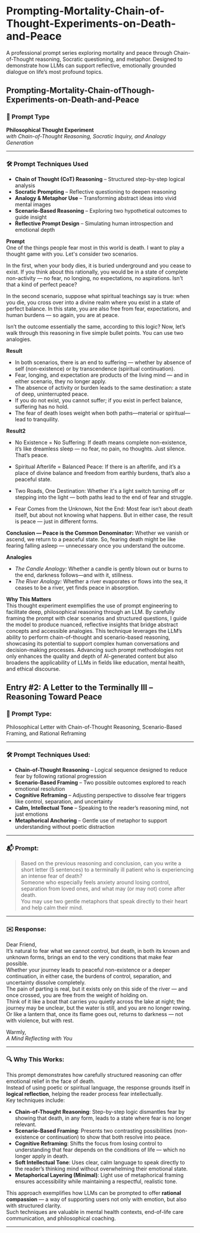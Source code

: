 # Prompting-Mortality-Chain-of-Thought-Experiments-on-Death-and-Peace
A professional prompt series exploring mortality and peace through Chain-of-Thought reasoning, Socratic questioning, and metaphor. Designed to demonstrate how LLMs can support reflective, emotionally grounded dialogue on life’s most profound topics.


## Prompting-Mortality-Chain-ofThough-Experiments-on-Death-and-Peace

### 🧠 Prompt Type  
**Philosophical Thought Experiment**  
*with Chain-of-Thought Reasoning, Socratic Inquiry, and Analogy Generation*

---

### 🛠️ Prompt Techniques Used

- **Chain of Thought (CoT) Reasoning** – Structured step-by-step logical analysis  
- **Socratic Prompting** – Reflective questioning to deepen reasoning  
- **Analogy & Metaphor Use** – Transforming abstract ideas into vivid mental images  
- **Scenario-Based Reasoning** – Exploring two hypothetical outcomes to guide insight  
- **Reflective Prompt Design** – Simulating human introspection and emotional depth

**Prompt**  
One of the things people fear most in this world is death. I want to play a thought game with you. Let's consider two scenarios.

In the first, when your body dies, it is buried underground and you cease to exist. If you think about this rationally, you would be in a state of complete non-activity — no fear, no longing, no expectations, no aspirations. Isn't that a kind of perfect peace?

In the second scenario, suppose what spiritual teachings say is true: when you die, you cross over into a divine realm where you exist in a state of perfect balance. In this state, you are also free from fear, expectations, and human burdens — so again, you are at peace.

Isn’t the outcome essentially the same, according to this logic? Now, let’s walk through this reasoning in five simple bullet points. You can use two analogies.

**Result**  
- In both scenarios, there is an end to suffering — whether by absence of self (non-existence) or by transcendence (spiritual continuation).  
- Fear, longing, and expectation are products of the living mind — and in either scenario, they no longer apply.  
- The absence of activity or burden leads to the same destination: a state of deep, uninterrupted peace.  
- If you do not exist, you cannot suffer; if you exist in perfect balance, suffering has no hold.  
- The fear of death loses weight when both paths—material or spiritual—lead to tranquility.

**Result2**
- No Existence = No Suffering:
If death means complete non-existence, it’s like dreamless sleep — no fear, no pain, no thoughts. Just silence. That’s peace.

- Spiritual Afterlife = Balanced Peace:
If there is an afterlife, and it’s a place of divine balance and freedom from earthly burdens, that’s also a peaceful state.

- Two Roads, One Destination:
Whether it's a light switch turning off or stepping into the light — both paths lead to the end of fear and struggle.

- Fear Comes from the Unknown, Not the End:
Most fear isn’t about death itself, but about not knowing what happens. But in either case, the result is peace — just in different forms.

**Conclusion — Peace is the Common Denominator:**
Whether we vanish or ascend, we return to a peaceful state. So, fearing death might be like fearing falling asleep — unnecessary once you understand the outcome.


**Analogies**  
- *The Candle Analogy:* Whether a candle is gently blown out or burns to the end, darkness follows—and with it, stillness.  
- *The River Analogy:* Whether a river evaporates or flows into the sea, it ceases to be a river, yet finds peace in absorption.

**Why This Matters**  
This thought experiment exemplifies the use of prompt engineering to facilitate deep, philosophical reasoning through an LLM. By carefully framing the prompt with clear scenarios and structured questions, I guide the model to produce nuanced, reflective insights that bridge abstract concepts and accessible analogies. This technique leverages the LLM’s ability to perform chain-of-thought and scenario-based reasoning, showcasing its potential to support complex human conversations and decision-making processes. Advancing such prompt methodologies not only enhances the quality and depth of AI-generated content but also broadens the applicability of LLMs in fields like education, mental health, and ethical discourse.


## Entry #2: A Letter to the Terminally Ill – Reasoning Toward Peace

### 🧠 Prompt Type:
Philosophical Letter with Chain-of-Thought Reasoning, Scenario-Based Framing, and Rational Reframing

---

### 🛠️ Prompt Techniques Used:

- **Chain-of-Thought Reasoning** – Logical sequence designed to reduce fear by following rational progression  
- **Scenario-Based Framing** – Two possible outcomes explored to reach emotional resolution  
- **Cognitive Reframing** – Adjusting perspective to dissolve fear triggers like control, separation, and uncertainty  
- **Calm, Intellectual Tone** – Speaking to the reader’s reasoning mind, not just emotions  
- **Metaphorical Anchoring** – Gentle use of metaphor to support understanding without poetic distraction

---

### 📬 Prompt:

> Based on the previous reasoning and conclusion, can you write a short letter (5 sentences) to a terminally ill patient who is experiencing an intense fear of death?  
> Someone who especially feels anxiety around losing control, separation from loved ones, and what may (or may not) come after death.  
> You may use two gentle metaphors that speak directly to their heart and help calm their mind.

---

### ✉️ Response:

Dear Friend,  
It’s natural to fear what we cannot control, but death, in both its known and unknown forms, brings an end to the very conditions that make fear possible.  
Whether your journey leads to peaceful non-existence or a deeper continuation, in either case, the burdens of control, separation, and uncertainty dissolve completely.  
The pain of parting is real, but it exists only on this side of the river — and once crossed, you are free from the weight of holding on.  
Think of it like a boat that carries you quietly across the lake at night; the journey may be unclear, but the water is still, and you are no longer rowing.  
Or like a lantern that, once its flame goes out, returns to darkness — not with violence, but with rest.  

Warmly,  
*A Mind Reflecting with You*

---

### 🔍 Why This Works:

This prompt demonstrates how carefully structured reasoning can offer emotional relief in the face of death.  
Instead of using poetic or spiritual language, the response grounds itself in **logical reflection**, helping the reader process fear intellectually.  
Key techniques include:

- **Chain-of-Thought Reasoning**: Step-by-step logic dismantles fear by showing that death, in any form, leads to a state where fear is no longer relevant.  
- **Scenario-Based Framing**: Presents two contrasting possibilities (non-existence or continuation) to show that both resolve into peace.  
- **Cognitive Reframing**: Shifts the focus from losing control to understanding that fear depends on the conditions of life — which no longer apply in death.  
- **Soft Intellectual Tone**: Uses clear, calm language to speak directly to the reader’s thinking mind without overwhelming their emotional state.  
- **Metaphorical Layering (Minimal)**: Light use of metaphorical framing ensures accessibility while maintaining a respectful, realistic tone.

This approach exemplifies how LLMs can be prompted to offer **rational compassion** — a way of supporting users not only with emotion, but also with structured clarity.  
Such techniques are valuable in mental health contexts, end-of-life care communication, and philosophical coaching.

---
